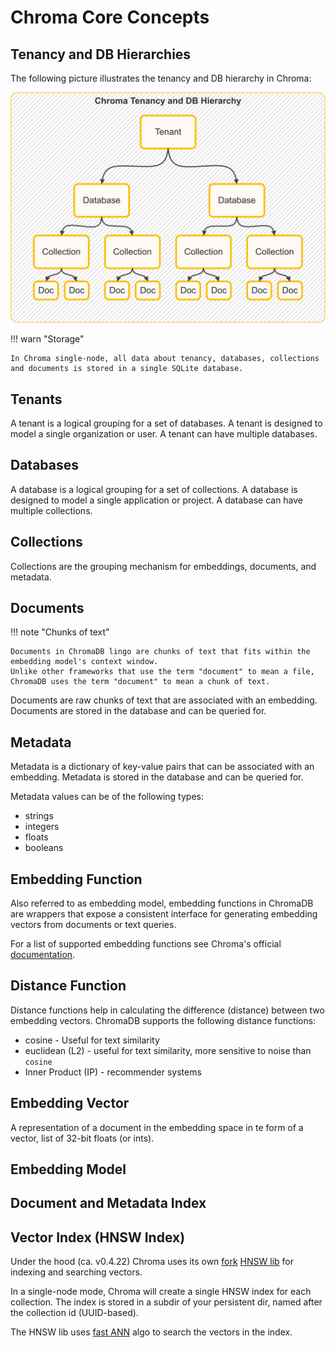 # Chroma Core Concepts

## Tenancy and DB Hierarchies

The following picture illustrates the tenancy and DB hierarchy in Chroma:

![Tenancy and DB Hierarchy](../assets/images/chroma-tenancy-hierarchy.png)

!!! warn "Storage"

    In Chroma single-node, all data about tenancy, databases, collections and documents is stored in a single SQLite database.

## Tenants

A tenant is a logical grouping for a set of databases. A tenant is designed to model a single organization or user. A
tenant can have multiple databases.

## Databases

A database is a logical grouping for a set of collections. A database is designed to model a single application or
project. A database can have multiple collections.

## Collections

Collections are the grouping mechanism for embeddings, documents, and metadata.

## Documents

!!! note "Chunks of text"

    Documents in ChromaDB lingo are chunks of text that fits within the embedding model's context window. 
    Unlike other frameworks that use the term "document" to mean a file, 
    ChromaDB uses the term "document" to mean a chunk of text.

Documents are raw chunks of text that are associated with an embedding. Documents are stored in the database and can be
queried for.

## Metadata

Metadata is a dictionary of key-value pairs that can be associated with an embedding. Metadata is stored in the
database and can be queried for.

Metadata values can be of the following types:

- strings
- integers
- floats
- booleans

## Embedding Function

Also referred to as embedding model, embedding functions in ChromaDB are wrappers that expose a consistent interface for
generating embedding vectors from documents or text queries.

For a list of supported embedding functions see Chroma's
official [documentation](https://docs.trychroma.com/embeddings).

## Distance Function

Distance functions help in calculating the difference (distance) between two embedding vectors. ChromaDB supports the
following distance functions:

- cosine - Useful for text similarity
- euclidean (L2) - useful for text similarity, more sensitive to noise than `cosine`
- Inner Product (IP) - recommender systems

## Embedding Vector

A representation of a document in the embedding space in te form of a vector, list of 32-bit floats (or ints).

## Embedding Model

## Document and Metadata Index

## Vector Index (HNSW Index)

Under the hood (ca. v0.4.22) Chroma uses its
own [fork](https://github.com/chroma-core/hnswlib) [HNSW lib](https://github.com/nmslib/hnswlib) for indexing and
searching vectors.

In a single-node mode, Chroma will create a single HNSW index for each collection. The index is stored in a subdir of
your persistent dir, named after the collection id (UUID-based).

The HNSW lib uses [fast ANN](https://arxiv.org/abs/1603.09320) algo to search the vectors in the index.



